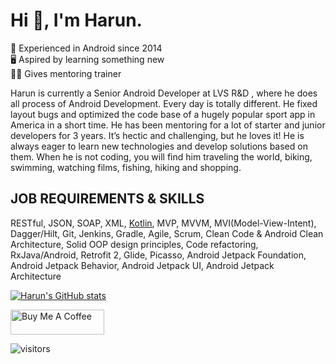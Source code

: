 # Hi 👋, I'm Harun.

📆 Experienced in Android since 2014\
🖥️ Aspired by learning something new\
👨‍🏫 Gives mentoring trainer

Harun is currently a Senior Android Developer at LVS R&D , where he does all process of Android Development.
Every day is totally different. He fixed layout bugs and optimized the code base of a hugely popular sport app in America in a short time. He has been mentoring for a lot of starter and junior developers for 3 years. It’s hectic and challenging, but he loves it! He is always eager to learn new technologies and develop solutions based on them. When he is not coding, you will find him traveling the world, biking, swimming, watching films, fishing, hiking and shopping.


## JOB REQUIREMENTS  &  SKILLS

RESTful, JSON, SOAP, XML, [Kotlin](https://github.com/harunkor?tab=repositories&q=&type=&language=kotlin&sort=), MVP, MVVM, MVI(Model-View-Intent), Dagger/Hilt, Git, Jenkins, Gradle, Agile, Scrum, Clean Code & Android Clean Architecture,  Solid OOP design principles, Code refactoring, RxJava/Android, Retrofit 2, Glide, Picasso, Android Jetpack Foundation, Android Jetpack Behavior, Android Jetpack UI, 
Android Jetpack Architecture 


[![Harun's GitHub stats](https://github-readme-stats.vercel.app/api?username=harunkor)](https://github.com/anuraghazra/github-readme-stats)




<a href="https://www.buymeacoffee.com/harunkor" target="_blank"><img src="https://cdn.buymeacoffee.com/buttons/v2/default-red.png" alt="Buy Me A Coffee" style="height: 40px !important;width: 150px !important;" ></a>


![visitors](https://visitor-badge.glitch.me/badge?page_id=8155797&left_color=silver&right_color=blue)
                



<!--
**harunkor/harunkor** is a ✨ _special_ ✨ repository because its `README.md` (this file) appears on your GitHub profile.

Here are some ideas to get you started:

- 🔭 I’m currently working on ...
- 🌱 I’m currently learning ...
- 👯 I’m looking to collaborate on ...
- 🤔 I’m looking for help with ...
- 💬 Ask me about ...
- 📫 How to reach me: ...
- 😄 Pronouns: ...
- ⚡ Fun fact: ...
-->
